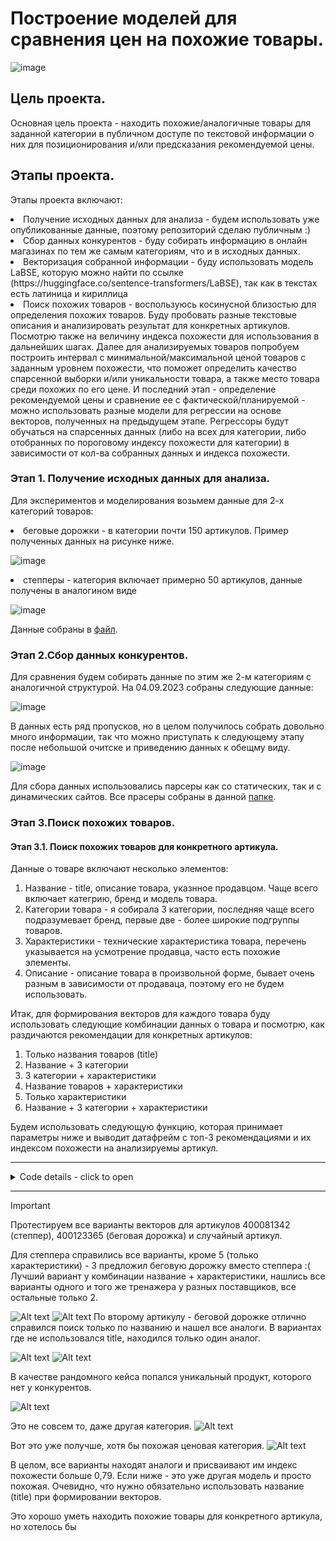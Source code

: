 # Построение моделей для сравнения цен на похожие товары.
![image](https://github.com/shakhovak/Price_comparison_models/assets/89096305/0b0a2fa7-e389-4162-8cf8-ce9d2da8dc83)

## Цель проекта.
Основная цель проекта - находить похожие/аналогичные товары для заданной категории в публичном доступе по текстовой информации о них для позиционирования и/или предсказания рекомендуемой цены. 

## Этапы проекта.
Этапы проекта включают:
<li> Получение исходных данных для анализа - будем использовать уже опубликованные данные, поэтому репозиторий сделаю публичным :)
<li> Сбор данных конкурентов - буду собирать информацию в онлайн магазинах по тем же самым категориям, что и в исходных данных.
<li> Векторизация собранной информации - буду использовать модель LaBSE, которую можно найти по ссылке (https://huggingface.co/sentence-transformers/LaBSE), так как в текстах есть латиница и кириллица
<li> Поиск похожих товаров - воспользуюсь косинусной близостью для определения похожих товаров. Буду пробовать разные текстовые описания и анализировать результат для конкретных артикулов. Посмотрю также на величину индекса похожести для использования в дальнейших шагах.
Далее для анализируемых товаров попробуем построить интервал с минимальной/максимальной ценой товаров с заданным уровнем похожести, что поможет определить качество спарсенной выборки и/или уникальности товара, а также место товара среди похожих по его цене.
И последний этап - определение рекомендуемой цены и сравнение ее с фактической/планируемой - можно использовать разные модели для регрессии на основе векторов, полученных на предыдущем этапе. Регрессоры будут обучаться на спарсенных данных (либо на всех для категории, либо отобранных по пороговому индексу похожести для категории) в зависимости от кол-ва собранных данных и индекса похожести.

</li>

### Этап 1. Получение исходных данных для анализа.
Для экспериментов и моделирования возьмем данные для 2-х категорий товаров:
<li> беговые дорожки - в категории почти 150 артикулов. Пример полученных данных на рисунке ниже. 
  
![image](https://github.com/shakhovak/Price_comparison_models/assets/89096305/cb09e720-a9c0-456e-bc17-12c290b0aa9a)
  
<li> степперы - категория включает примерно 50 артикулов, данные получены в аналогином виде

  ![image](https://github.com/shakhovak/Price_comparison_models/assets/89096305/d4d1b80f-ff56-45de-ad88-8386df9c6083)
</li>

Данные собраны в [файл](data/competitors_data.csv). 

### Этап 2.Сбор данных конкурентов.
Для сравнения будем собирать данные по этим же 2-м категориям с аналогичной структурой. На 04.09.2023 собраны следующие данные:

![image](images/image-1.png)

В данных есть ряд пропусков, но в целом получилось собрать довольно много информации, так что можно приступать к следующему этапу после небольшой очитске и приведению данных к обещму виду.

  ![image](images/image-2.png)

Для сбора данных использовались парсеры как со статических, так и с динамических сайтов. Все прасеры собраны в данной [папке](data_parcers).


### Этап 3.Поиск похожих товаров.
#### Этап 3.1. Поиск похожих товаров для конкретного артикула.

Данные о товаре включают несколько элементов:
1. Название - title, описание товара, указнное продавцом. Чаще всего включает категрию, бренд и модель товара. 
2. Категории товара - я собирала 3 категории, последняя чаще всего подразумевает бренд, первые две - более широкие подгруппы товаров.
3. Характеристики - технические характеристика товара, перечень указывается на усмотрение продавца, часто есть похожие элементы.
4. Описание - описание товара в произвольной форме, бывает очень разным в зависимости от продаваца, поэтому его не будем использовать.

Итак, для формирования векторов для каждого товара буду использовать следующие комбинации данных о товара и посмотрю, как раздичаются рекомендации для конкретных артикулов:

1. Только названия товаров (title)
2. Название + 3 категории
3. 3 категории + характеристики
4. Название товаров + характеристики
5. Только характеристики
6. Название + 3 категории + характеристики

Будем использовать следующую функцию, которая принимает параметры ниже и выводит датафрейм с топ-3 рекомендациями и их индексом похожести на анализируемы артикул.

<hr>
<details>
  <summary>Code details - click to open</summary>

 ```python 
 def search_similar(article, data, competitors,data_vect, competitors_vect, sim_threshhold):
    """article - item to review from own dat
       data - dataframe with own products
       competitors - dataframe with competitors' products
       data_vect - data in vectorized form
       competitors_vect - competitors data in vectorized form
       sim_threshhold - min similarity score to be inlcuded in recommendation"""
    
    query = data[data['article'] == article]
    
    data_emb = sparse.csr_matrix(data_vect)
    competitors_emb = sparse.csr_matrix(competitors_vect)
    index = query.index[0]
    
    similarity = cosine_similarity(data_emb[index], competitors_emb).flatten()
    ind = np.argwhere(similarity > sim_threshhold)

    if ind.shape[0] == 0:
        print('No items to compare in the sampling!')

    else:
        scores = similarity[similarity > sim_threshhold]
        match = sorted(zip(scores, ind.tolist()), reverse=True)
        temp = pd.DataFrame()
        temp_lst = []
        temp = temp.append(competitors.iloc[match[0][1]][['title', 'price','caracteristics', 'url']])
        temp_lst.append(round(match[0][0], 2))
       
        try:
            temp = temp.append(competitors.iloc[match[1][1]][['title', 'price','caracteristics', 'url']])
            temp_lst.append(round(match[1][0], 2))           
        except:
            print('No top 2 identified!')
            
        try:
            temp = temp.append(competitors.iloc[match[2][1]][['title', 'price','caracteristics', 'url']])
            temp_lst.append(round(match[2][0], 2))           
        except:
            print('No top 3 identified!')
    temp['sim_score'] = temp_lst
    display(temp.style.format({'url': show_image, **{'width': '200px'}})
```
</details>
<hr>


> [!IMPORTANT]
> Протестируем все варианты векторов для артикулов 400081342 (степпер), 400123365 (беговая дорожка) и случайный артикул.

Для степпера справились все варианты, кроме 5 (только характеристики) - 3 предложил беговую дорожку вместо степпера :(
Лучший вариант у комбинации название + характеристики, нашлись все варианты одного и того же тренажера у разных поставщиков, все остальные только 2.

![Alt text](images\image-4.png)
![Alt text](images\image-6.png)
По второму артикулу - беговой дорожке отлично справился поиск только по названию и нашел все аналоги. В вариантах где не использовался title, находился только один аналог.

![Alt text](images\image-7.png)
![Alt text](images\image-8.png)

В качестве рандомного кейса попался уникальный продукт, которого нет у конкурентов. 

![Alt text](images\image-9.png)

Это не совсем то, даже другая категория.
![Alt text](images\image-10.png)

Вот это уже получше, хотя бы похожая ценовая категория.
![Alt text](images\image-11.png)

В целом, все варианты находят аналоги и присваивают им индекс похожести больше 0,79. Если ниже - это уже другая модель и просто похожая.
Очевидно, что нужно обязательно использовать название (title) при формировании векторов.

Это хорошо уметь находить похожие товары для конкретного артикула, но хотелось бы 